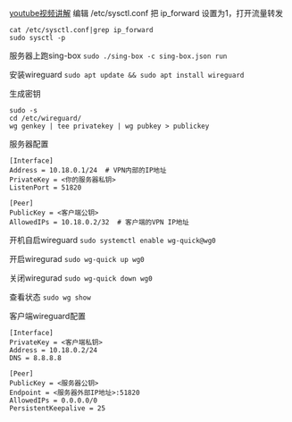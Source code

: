[youtube视频讲解](https://youtu.be/o_VFFCWX2bE)
编辑 /etc/sysctl.conf 把  ip_forward 设置为1，打开流量转发
```
cat /etc/sysctl.conf|grep ip_forward
sudo sysctl -p
```

服务器上跑sing-box
`sudo ./sing-box -c sing-box.json run`

安装wireguard
`sudo apt update && sudo apt install wireguard`

生成密钥
```
sudo -s
cd /etc/wireguard/
wg genkey | tee privatekey | wg pubkey > publickey
```


服务器配置
```
[Interface]
Address = 10.18.0.1/24  # VPN内部的IP地址
PrivateKey = <你的服务器私钥>
ListenPort = 51820

[Peer]
PublicKey = <客户端公钥>
AllowedIPs = 10.18.0.2/32  # 客户端的VPN IP地址
```

开机自启wireguard
`sudo systemctl enable wg-quick@wg0`

开启wiregurad
`sudo wg-quick up wg0`

关闭wiregurad
`sudo wg-quick down wg0`

查看状态
`sudo wg show`

客户端wireguard配置

```
[Interface]
PrivateKey = <客户端私钥>
Address = 10.18.0.2/24
DNS = 8.8.8.8

[Peer]
PublicKey = <服务器公钥>
Endpoint = <服务器外部IP地址>:51820
AllowedIPs = 0.0.0.0/0
PersistentKeepalive = 25
```
